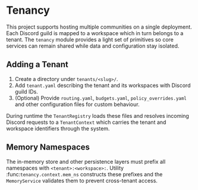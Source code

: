 # Tenancy

This project supports hosting multiple communities on a single deployment. Each
Discord guild is mapped to a workspace which in turn belongs to a tenant. The
`tenancy` module provides a light set of primitives so core services can remain
shared while data and configuration stay isolated.

## Adding a Tenant

1. Create a directory under `tenants/<slug>/`.
2. Add `tenant.yaml` describing the tenant and its workspaces with Discord guild
   IDs.
3. (Optional) Provide `routing.yaml`, `budgets.yaml`, `policy_overrides.yaml`
   and other configuration files for custom behaviour.

During runtime the `TenantRegistry` loads these files and resolves incoming
Discord requests to a `TenantContext` which carries the tenant and workspace
identifiers through the system.

## Memory Namespaces

The in-memory store and other persistence layers must prefix all namespaces with
`<tenant>:<workspace>:`. Utility :func:`tenancy.context.mem_ns` constructs these
prefixes and the `MemoryService` validates them to prevent cross-tenant access.
